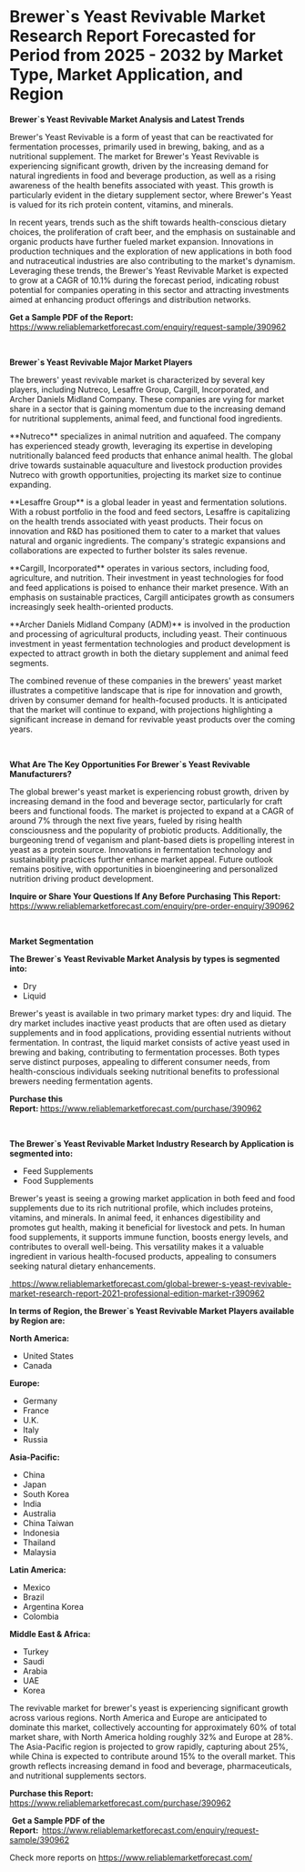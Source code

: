 <p><h1>Brewer`s Yeast Revivable Market Research Report Forecasted for Period from 2025 -  2032 by Market Type, Market Application, and Region</h1></p><p><strong>Brewer`s Yeast Revivable Market Analysis and Latest Trends</strong></p>
<p><p>Brewer's Yeast Revivable is a form of yeast that can be reactivated for fermentation processes, primarily used in brewing, baking, and as a nutritional supplement. The market for Brewer's Yeast Revivable is experiencing significant growth, driven by the increasing demand for natural ingredients in food and beverage production, as well as a rising awareness of the health benefits associated with yeast. This growth is particularly evident in the dietary supplement sector, where Brewer's Yeast is valued for its rich protein content, vitamins, and minerals.</p><p>In recent years, trends such as the shift towards health-conscious dietary choices, the proliferation of craft beer, and the emphasis on sustainable and organic products have further fueled market expansion. Innovations in production techniques and the exploration of new applications in both food and nutraceutical industries are also contributing to the market's dynamism. Leveraging these trends, the Brewer's Yeast Revivable Market is expected to grow at a CAGR of 10.1% during the forecast period, indicating robust potential for companies operating in this sector and attracting investments aimed at enhancing product offerings and distribution networks.</p></p>
<p><strong>Get a Sample PDF of the Report:&nbsp;</strong> <a href="https://www.reliablemarketforecast.com/enquiry/request-sample/390962?utm_campaign=2439&utm_medium=2&utm_source=Github&utm_content=ia&utm_term=29032025&utm_id=brewers-yeast-revivable">https://www.reliablemarketforecast.com/enquiry/request-sample/390962</a></p>
<p>&nbsp;</p>
<p><strong>Brewer`s Yeast Revivable Major Market Players</strong></p>
<p><p>The brewers' yeast revivable market is characterized by several key players, including Nutreco, Lesaffre Group, Cargill, Incorporated, and Archer Daniels Midland Company. These companies are vying for market share in a sector that is gaining momentum due to the increasing demand for nutritional supplements, animal feed, and functional food ingredients.</p><p>**Nutreco** specializes in animal nutrition and aquafeed. The company has experienced steady growth, leveraging its expertise in developing nutritionally balanced feed products that enhance animal health. The global drive towards sustainable aquaculture and livestock production provides Nutreco with growth opportunities, projecting its market size to continue expanding.</p><p>**Lesaffre Group** is a global leader in yeast and fermentation solutions. With a robust portfolio in the food and feed sectors, Lesaffre is capitalizing on the health trends associated with yeast products. Their focus on innovation and R&D has positioned them to cater to a market that values natural and organic ingredients. The company's strategic expansions and collaborations are expected to further bolster its sales revenue.</p><p>**Cargill, Incorporated** operates in various sectors, including food, agriculture, and nutrition. Their investment in yeast technologies for food and feed applications is poised to enhance their market presence. With an emphasis on sustainable practices, Cargill anticipates growth as consumers increasingly seek health-oriented products.</p><p>**Archer Daniels Midland Company (ADM)** is involved in the production and processing of agricultural products, including yeast. Their continuous investment in yeast fermentation technologies and product development is expected to attract growth in both the dietary supplement and animal feed segments.</p><p>The combined revenue of these companies in the brewers' yeast market illustrates a competitive landscape that is ripe for innovation and growth, driven by consumer demand for health-focused products. It is anticipated that the market will continue to expand, with projections highlighting a significant increase in demand for revivable yeast products over the coming years.</p></p>
<p>&nbsp;</p>
<p><strong>What Are The Key Opportunities For Brewer`s Yeast Revivable Manufacturers?</strong></p>
<p><p>The global brewer's yeast market is experiencing robust growth, driven by increasing demand in the food and beverage sector, particularly for craft beers and functional foods. The market is projected to expand at a CAGR of around 7% through the next five years, fueled by rising health consciousness and the popularity of probiotic products. Additionally, the burgeoning trend of veganism and plant-based diets is propelling interest in yeast as a protein source. Innovations in fermentation technology and sustainability practices further enhance market appeal. Future outlook remains positive, with opportunities in bioengineering and personalized nutrition driving product development.</p></p>
<p><strong>Inquire or Share Your Questions If Any Before Purchasing This Report:</strong> <a href="https://www.reliablemarketforecast.com/enquiry/pre-order-enquiry/390962?utm_campaign=2439&utm_medium=2&utm_source=Github&utm_content=ia&utm_term=29032025&utm_id=brewers-yeast-revivable">https://www.reliablemarketforecast.com/enquiry/pre-order-enquiry/390962</a></p>
<p>&nbsp;</p>
<p><strong>Market Segmentation</strong></p>
<p><strong>The Brewer`s Yeast Revivable Market Analysis by types is segmented into:</strong></p>
<p><ul><li>Dry</li><li>Liquid</li></ul></p>
<p><p>Brewer's yeast is available in two primary market types: dry and liquid. The dry market includes inactive yeast products that are often used as dietary supplements and in food applications, providing essential nutrients without fermentation. In contrast, the liquid market consists of active yeast used in brewing and baking, contributing to fermentation processes. Both types serve distinct purposes, appealing to different consumer needs, from health-conscious individuals seeking nutritional benefits to professional brewers needing fermentation agents.</p></p>
<p><strong>Purchase this Report:&nbsp;</strong><a href="https://www.reliablemarketforecast.com/purchase/390962?utm_campaign=2439&utm_medium=2&utm_source=Github&utm_content=ia&utm_term=29032025&utm_id=brewers-yeast-revivable">https://www.reliablemarketforecast.com/purchase/390962</a></p>
<p>&nbsp;</p>
<p><strong>The Brewer`s Yeast Revivable Market Industry Research by Application is segmented into:</strong></p>
<p><ul><li>Feed Supplements</li><li>Food Supplements</li></ul></p>
<p><p>Brewer's yeast is seeing a growing market application in both feed and food supplements due to its rich nutritional profile, which includes proteins, vitamins, and minerals. In animal feed, it enhances digestibility and promotes gut health, making it beneficial for livestock and pets. In human food supplements, it supports immune function, boosts energy levels, and contributes to overall well-being. This versatility makes it a valuable ingredient in various health-focused products, appealing to consumers seeking natural dietary enhancements.</p></p>
<p><a href="https://www.reliablemarketforecast.com/global-brewer-s-yeast-revivable-market-research-report-2021-professional-edition-market-r390962?utm_campaign=2439&utm_medium=2&utm_source=Github&utm_content=ia&utm_term=29032025&utm_id=brewers-yeast-revivable">&nbsp;https://www.reliablemarketforecast.com/global-brewer-s-yeast-revivable-market-research-report-2021-professional-edition-market-r390962</a></p>
<p><strong>In terms of Region, the Brewer`s Yeast Revivable Market Players available by Region are:</strong></p>
<p>
    <p> <strong> North America: </strong>
        <ul>
            <li>United States</li>
            <li>Canada</li>
        </ul>
        </p> 
    <p> <strong> Europe: </strong>
        <ul>
            <li>Germany</li>
            <li>France</li>
            <li>U.K.</li>
            <li>Italy</li>
            <li>Russia</li>
        </ul>
        </p> 
    <p> <strong> Asia-Pacific: </strong>
        <ul>
            <li>China</li>
            <li>Japan</li>
            <li>South Korea</li>
            <li>India</li>
            <li>Australia</li>
            <li>China Taiwan</li>
            <li>Indonesia</li>
            <li>Thailand</li>
            <li>Malaysia</li>
        </ul>
        </p> 
    <p> <strong> Latin America: </strong>
        <ul>
            <li>Mexico</li>
            <li>Brazil</li>
            <li>Argentina Korea</li>
            <li>Colombia</li>
        </ul>
        </p> 
    <p> <strong> Middle East & Africa: </strong>
        <ul>
            <li>Turkey</li>
            <li>Saudi</li>
            <li>Arabia</li>
            <li>UAE</li>
            <li>Korea</li>
        </ul>
    </p>
    </p>
<p><p>The revivable market for brewer's yeast is experiencing significant growth across various regions. North America and Europe are anticipated to dominate this market, collectively accounting for approximately 60% of total market share, with North America holding roughly 32% and Europe at 28%. The Asia-Pacific region is projected to grow rapidly, capturing about 25%, while China is expected to contribute around 15% to the overall market. This growth reflects increasing demand in food and beverage, pharmaceuticals, and nutritional supplements sectors.</p></p>
<p><strong>Purchase this Report: </strong><a href="https://www.reliablemarketforecast.com/purchase/390962?utm_campaign=2439&utm_medium=2&utm_source=Github&utm_content=ia&utm_term=29032025&utm_id=brewers-yeast-revivable">https://www.reliablemarketforecast.com/purchase/390962</a></p>
<p>&nbsp;<strong>Get a Sample PDF of the Report:&nbsp;&nbsp;</strong><a href="https://www.reliablemarketforecast.com/enquiry/request-sample/390962?utm_campaign=2439&utm_medium=2&utm_source=Github&utm_content=ia&utm_term=29032025&utm_id=brewers-yeast-revivable">https://www.reliablemarketforecast.com/enquiry/request-sample/390962</a></p>
<p><strong></strong></p>
<p>Check more reports on <a href="https://www.reliablemarketforecast.com/?utm_campaign=2439&utm_medium=2&utm_source=Github&utm_content=ia&utm_term=29032025&utm_id=brewers-yeast-revivable">https://www.reliablemarketforecast.com/</a></p>